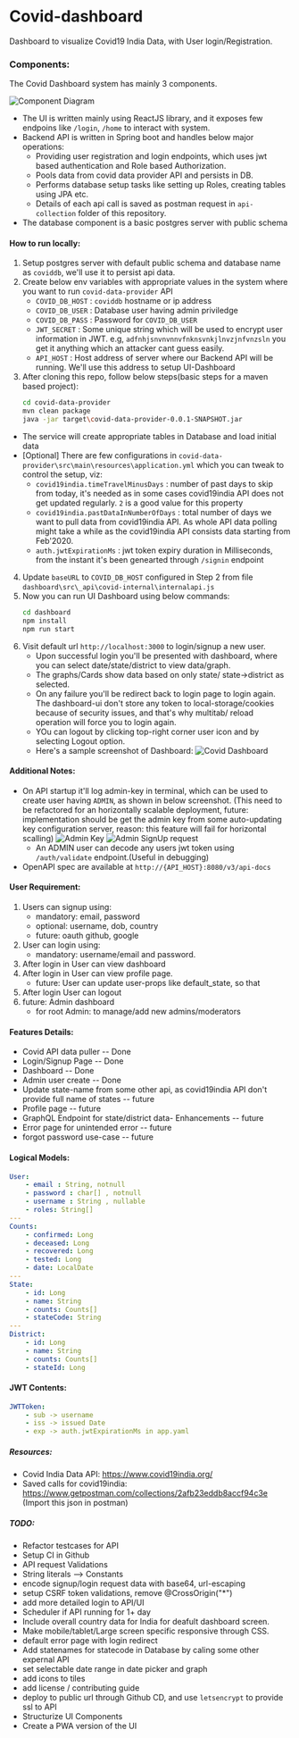 # Covid-dashboard
Dashboard to visualize Covid19 India Data, with User login/Registration.

### Components:
The Covid Dashboard system has mainly 3 components.

![Component Diagram](images/componets.png)

- The UI is written mainly using ReactJS library, and it exposes few endpoins like `/login`, `/home` to interact with system.
- Backend API is written in Spring boot and handles below major operations:
    - Providing user registration and login endpoints, which uses jwt based authentication and Role based Authorization.
    - Pools data from covid data provider API and persists in DB.
    - Performs database setup tasks like setting up Roles, creating tables using JPA etc.
    - Details of each api call is saved as postman request in `api-collection` folder of this repository.
- The database component is a basic postgres server with public schema

#### How to run locally:
1. Setup postgres server with default public schema and database name as `coviddb`, we'll use it to persist api data.
2. Create below env variables with appropriate values in the system where you want to run `covid-data-provider` API
    - `COVID_DB_HOST` : `coviddb` hostname or ip address
    - `COVID_DB_USER` : Database user having admin priviledge 
    - `COVID_DB_PASS` : Password for `COVID_DB_USER`
    - `JWT_SECRET`    : Some unique string which will be used to encrypt user information in JWT. e.g, `adfnhjsnvnvnnvfnknsvnkjlnvzjnfvnzsln` you get it anything which an attacker cant guess easily.
    - `API_HOST`      : Host address of server where our Backend API will be running. We'll use this address to setup UI-Dashboard
3. After cloning this repo, follow below steps(basic steps for a maven based project):
    ```sh
    cd covid-data-provider
    mvn clean package
    java -jar target\covid-data-provider-0.0.1-SNAPSHOT.jar
    ```
- The service will create appropriate tables in Database and load initial data
- [Optional] There are few configurations in `covid-data-provider\src\main\resources\application.yml` which you can tweak to control the setup, viz:
    - `covid19india.timeTravelMinusDays` : number of past days to skip from today, it's needed as in some cases covid19india API does not get updated regularly. `2` is a good value for this property
    - `covid19india.pastDataInNumberOfDays` : total number of days we want to pull data from covid19india API. As whole API data polling might take a while as the covid19india API consists data starting from Feb'2020.
    - `auth.jwtExpirationMs` : jwt token expiry duration in Milliseconds, from the instant it's been genearted through `/signin` endpoint

4. Update `baseURL` to `COVID_DB_HOST` configured in Step 2 from file `dashboard\src\_api\covid-internal\internalapi.js`
5. Now you can run UI Dashboard using below commands: 
    ```sh
    cd dashboard
    npm install
    npm run start
    ```
6. Visit default url `http://localhost:3000` to login/signup a new user.
    - Upon successful login you'll be presented with dashboard, where you can select date/state/district to view data/graph.
    - The graphs/Cards show data based on only state/ state->district as selected.
    - On any failure you'll be redirect back to login page to login again. The dashboard-ui don't store any token to local-storage/cookies because of security issues, and that's why multitab/ reload operation will force you to login again.
    - YOu can logout by clicking top-right corner user icon and by selecting Logout option.
    - Here's a sample screenshot of Dashboard:
    ![Covid Dashboard](images/dashboard.png)


#### Additional Notes: 
- On API startup it'll log admin-key in terminal, which can be used to create user having `ADMIN`, as shown in below screenshot. (This need to be refactored for an horizontally scalable deployment, future: implementation should be get the admin key from some auto-updating key configuration server, reason: this feature will fail for horizontal scalling)
    ![Admin Key](images/admin-key.png)
    ![Admin SignUp request](images/admin-signup.png)
    - An ADMIN user can decode any users jwt token using `/auth/validate` endpoint.(Useful in debugging)
- OpenAPI spec are available at `http://{API_HOST}:8080/v3/api-docs`

#### User Requirement:
1. Users can signup using:
    - mandatory: email, password
    - optional: username, dob, country
    - future: oauth github, google
2. User can login using:
    - mandatory: username/email and password.
3. After login in User can view dashboard
4. After login in User can view profile page.
    - future: User can update user-props like default_state, so that 
5. After login User can logout
6. future: Admin dashboard
    - for root Admin: to manage/add new admins/moderators

#### Features Details:
- Covid API data puller -- Done
- Login/Signup Page -- Done
- Dashboard -- Done
- Admin user create -- Done
- Update state-name from some other api, as covid19india API don't provide full name of states -- future
- Profile page -- future
- GraphQL Endpoint for state/district data- Enhancements -- future
- Error page for unintended error -- future
- forgot password use-case -- future

#### Logical Models:
```yaml
User:
    - email : String, notnull
    - password : char[] , notnull
    - username : String , nullable
    - roles: String[]
---
Counts:
    - confirmed: Long
    - deceased: Long
    - recovered: Long
    - tested: Long
    - date: LocalDate
---
State:
    - id: Long
    - name: String
    - counts: Counts[] 
    - stateCode: String
---
District:
    - id: Long
    - name: String
    - counts: Counts[] 
    - stateId: Long     
```

#### JWT Contents:
```yaml
JWTToken:
    - sub -> username
    - iss -> issued Date 
    - exp -> auth.jwtExpirationMs in app.yaml
```

##### Resources:
- Covid India Data API: https://www.covid19india.org/ 
- Saved calls for covid19india: https://www.getpostman.com/collections/2afb23eddb8accf94c3e (Import this json in postman)

##### TODO:
- Refactor testcases for API
- Setup CI in Github 
- API request Validations
- String literals --> Constants
- encode signup/login request data with base64, url-escaping
- setup CSRF token validations, remove @CrossOrigin("*")
- add more detailed login to API/UI
- Scheduler if API running for 1+ day
- Include overall country data for India for deafult dashboard screen.
- Make mobile/tablet/Large screen specific responsive through CSS.
- default error page with login redirect
- Add statenames for statecode in Database by caling some other expernal API
- set selectable date range in date picker and graph
- add icons to tiles
- add license / contributing guide
- deploy to public url through Github CD, and use `letsencrypt` to provide ssl to API
- Structurize UI Components
- Create a PWA version of the UI